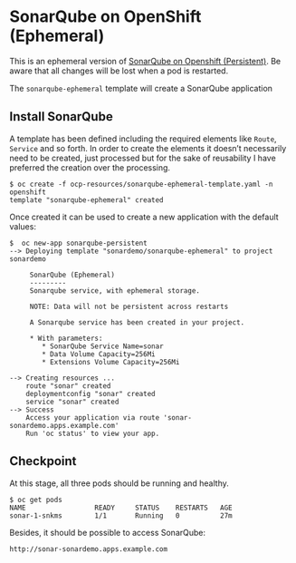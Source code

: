 # SonarQube on OpenShift (Ephemeral)

This is an ephemeral version of [SonarQube on Openshift (Persistent)](README.md). Be aware that all changes will be lost when a pod is restarted.

The `sonarqube-ephemeral` template will create a SonarQube application

## Install SonarQube

A template has been defined including the required elements like `Route`, `Service` and so forth. In order to create the elements it doesn’t necessarily need to be created, just processed but for the sake of reusability I have preferred the creation over the processing.
```
$ oc create -f ocp-resources/sonarqube-ephemeral-template.yaml -n openshift
template "sonarqube-ephemeral" created
```
Once created it can be used to create a new application with the default values:
```
$  oc new-app sonarqube-persistent
--> Deploying template "sonardemo/sonarqube-ephemeral" to project sonardemo

     SonarQube (Ephemeral)
     ---------
     Sonarqube service, with ephemeral storage.

     NOTE: Data will not be persistent across restarts

     A Sonarqube service has been created in your project.

     * With parameters:
        * SonarQube Service Name=sonar
        * Data Volume Capacity=256Mi
        * Extensions Volume Capacity=256Mi

--> Creating resources ...
    route "sonar" created
    deploymentconfig "sonar" created
    service "sonar" created
--> Success
    Access your application via route 'sonar-sonardemo.apps.example.com'
    Run 'oc status' to view your app.
```

## Checkpoint
At this stage, all three pods should be running and healthy.
```
$ oc get pods
NAME                 READY     STATUS    RESTARTS   AGE
sonar-1-snkms        1/1       Running   0          27m
```
Besides, it should be possible to access SonarQube:

    http://sonar-sonardemo.apps.example.com
